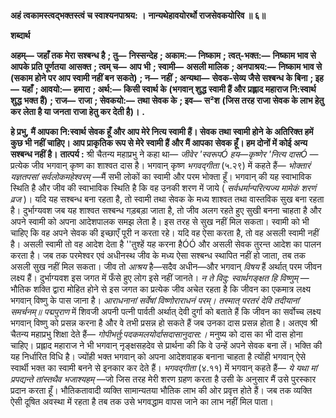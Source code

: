 **अहं त्वकामस्त्वद्भक्तस्त्वं च स्वाश्यनपाश्रय: ।** **नान्यथेहावयोरर्थो राजसेवकयोरिव ॥ ६॥** 

**शब्दार्थ** 

**अहम्—** **जहाँ तक मेरा सश्बन्ध है** **; तु—** **निस्सन्देह** **; अकाम:—** **निष्काम** **; त्वत्-भक्त:—** **निष्काम भाव से आपके प्रति पूर्णतया** **आसक्त** **; त्वम् च—** **आप भी** **; स्वामी—** **असली मालिक** **; अनपाश्रय:—** **निष्काम भाव से (सकाम होने पर आप स्वामी नहीं बन** **सकते)** **; न—** **नहीं** **; अन्यथा—** **सेवक-सेव्य जैसे सश्बन्ध के बिना** **; इह—** **यहाँ** **; आवयो:—** **हमारा** **; अर्थ:—** **किसी स्वार्थ के** **(भगवान् शुद्ध स्वामी हैं और प्रह्लाद महाराज नि:स्वार्थ शुद्ध भक्त हैं)** **; राज—** **राजा** **; सेवकयो:—** **तथा सेवक के** **; इव—** **स²श** **(जिस तरह राजा सेवक के लाभ हेतु कर लेता है या जनता राजा हेतु कर देती है)।** **.** 

**हे प्रभु, मैं आपका नि:स्वार्थ सेवक हूँ और आप मेरे नित्य स्वामी हैं। सेवक तथा स्वामी होने** **के अतिरिक्त हमें कुछ भी नहीं चाहिए। आप प्राकृतिक रूप से मेरे स्वामी हैं और मैं आपका** **सेवक हूँ। हम दोनों में कोई अन्य सश्बन्ध नहीं है।** **तात्पर्य :** श्री चैतन्य महाप्रभु ने कहा था— *जीवेर 'स्वरूपÓ हय—कृष्णेर 'नित्य दासÓ* —प्रत्येक जीव भगवान् कृष्ण का शाश्वत दास है। भगवान् कृष्ण *भगवद्गीता* (५.२९) में कहते हैं— *भोक्तारं* *यज्ञतपसां सर्वलोकमहेश्वरम्* —मैं सभी लोकों का स्वामी और परम भोक्ता हूँ। भगवान् की यह स्वाभाविक स्थिति है और जीव की स्वाभाविक स्थिति है कि वह उनकी शरण में जाये ( *सर्वधर्मान्परित्यज्य मामेकं शरणं व्रज* )। यदि यह सश्बन्ध बना रहता है, तो स्वामी तथा सेवक के मध्य शाश्वत तथा वास्तविक सुख बना रहता है। दुर्भाग्यवश जब यह शाश्वत सश्बन्ध गड़बड़ा जाता है, तो जीव अलग रहते हुए सुखी बनना चाहता है और अपने स्वामी को अपना आदेशपालक समझ लेता है। इस तरह से सुख नहीं मिल सकता। स्वामी को भी चाहिए कि वह अपने सेवक की इच्छाएँ पूरी न करता रहे। यदि वह ऐसा करता है, तो वह असली स्वामी नहीं है। असली स्वामी तो वह आदेश देता है ''तुश्हें यह करना हैÓÓ और असली सेवक तुरन्त आदेश का पालन करता है। जब तक परमेश्वर एवं अधीनस्थ जीव के मध्य ऐसा सश्बन्ध स्थापित नहीं हो जाता, तब तक असली सुख नहीं मिल सकता। जीव तो *आश्रय* है—सदैव अधीन—और भगवान् *विषय* हैं अर्थात् परम जीवन लक्ष्य हैं। दुर्भाग्यवश इस जगत में फँसे हुए लोग इसे नहीं जानते। *न ते विदु: स्वार्थगङ्क्षत हि विष्णुम्* —भौतिक शक्ति द्वारा मोहित होने से इस जगत का प्रत्येक जीव अचेत रहता है कि जीवन का एकमात्र लक्ष्य भगवान् विष्णु के पास जाना है। *आराधनानां सर्वेषां विष्णोराराधनं परम्।* *तस्मात् परतरं देवि तदीयानां समर्चनम्॥* *पद्मपुराण* में शिवजी अपनी पत्नी पार्वती अर्थात् देवी दुर्गा को बताते हैं कि जीवन का सर्वोच्च लक्ष्य भगवान् विष्णु को प्रसन्न करना है और वे तभी प्रसन्न हो सकते हैं जब उनका दास प्रसन्न होता है। अतएव श्री चैतन्य महाप्रभु शिक्षा देते हैं— *गोपीभर्तु:पदकमलयोर्दासदासानुदास:।* मनुष्य को दास का भी दास होना चाहिए। प्रह्लाद महाराज ने भी भगवान् नृङ्क्षसहदेव से प्रार्थना की कि वे उन्हें अपने सेवक बना लें। भक्ति की यह निर्धारित विधि है। ज्योंही भक्त भगवान् को अपना आदेशवाहक बनाना चाहता है त्योंही भगवान् ऐसे स्वार्थी भक्त का स्वामी बनने से इनकार कर देते हैं। *भगवद्गीता*  (४.११) में भगवान् कहते हैं— *ये यथा मां प्रपद्यन्ते तांस्तथैव भजाश्यहम्* —जो जिस तरह मेरी शरण ग्रहण करता है उसी के अनुसार मैं उसे पुरस्कार प्रदान करता हूँ। भौतिकतावादी व्यक्ति सामान्यतया भौतिक लाभ की ओर प्रवृत्त होते हैं। जब तक व्यक्ति ऐसी दूषित अवस्था में रहता है तब तक उसे भगवद्धाम वापस जाने का लाभ नहीं मिल पाता।  